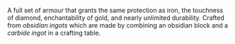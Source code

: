 A full set of armour that grants the same protection as iron, the touchness of diamond, enchantability of gold, and nearly unlimited durability.
Crafted from *obsidian ingots* which are made by combining an obsidian block and a *carbide ingot* in a crafting table.